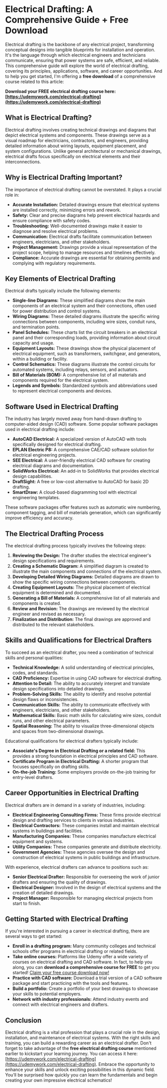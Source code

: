 # Electrical Drafting: A Comprehensive Guide + Free Download

Electrical drafting is the backbone of any electrical project, transforming conceptual designs into tangible blueprints for installation and operation. It's the language through which electrical engineers and technicians communicate, ensuring that power systems are safe, efficient, and reliable. This comprehensive guide will explore the world of electrical drafting, covering its principles, applications, software, and career opportunities. And to help you get started, I'm offering a **free download** of a comprehensive course related to this article:

**Download your FREE electrical drafting course here: [https://udemywork.com/electrical-drafting](https://udemywork.com/electrical-drafting)**

## What is Electrical Drafting?

Electrical drafting involves creating technical drawings and diagrams that depict electrical systems and components. These drawings serve as a visual roadmap for electricians, contractors, and engineers, providing detailed information about wiring layouts, equipment placement, and system configurations. Unlike general architectural or mechanical drawings, electrical drafts focus specifically on electrical elements and their interconnections.

## Why is Electrical Drafting Important?

The importance of electrical drafting cannot be overstated. It plays a crucial role in:

*   **Accurate Installation:** Detailed drawings ensure that electrical systems are installed correctly, minimizing errors and rework.
*   **Safety:** Clear and precise diagrams help prevent electrical hazards and ensure compliance with safety codes.
*   **Troubleshooting:** Well-documented drawings make it easier to diagnose and resolve electrical problems.
*   **Communication:** Electrical drafts facilitate communication between engineers, electricians, and other stakeholders.
*   **Project Management:** Drawings provide a visual representation of the project scope, helping to manage resources and timelines effectively.
*   **Compliance:** Accurate drawings are essential for obtaining permits and complying with regulatory requirements.

## Key Elements of Electrical Drafting

Electrical drafts typically include the following elements:

*   **Single-line Diagrams:** These simplified diagrams show the main components of an electrical system and their connections, often used for power distribution and control systems.
*   **Wiring Diagrams:** These detailed diagrams illustrate the specific wiring connections between components, including wire sizes, conduit runs, and termination points.
*   **Panel Schedules:** These charts list the circuit breakers in an electrical panel and their corresponding loads, providing information about circuit capacity and usage.
*   **Equipment Layouts:** These drawings show the physical placement of electrical equipment, such as transformers, switchgear, and generators, within a building or facility.
*   **Control Schematics:** These diagrams illustrate the control circuits for automated systems, including relays, sensors, and actuators.
*   **Bill of Materials (BOM):** A comprehensive list of all materials and components required for the electrical system.
*   **Legends and Symbols:** Standardized symbols and abbreviations used to represent electrical components and devices.

## Software Used in Electrical Drafting

The industry has largely moved away from hand-drawn drafting to computer-aided design (CAD) software. Some popular software packages used in electrical drafting include:

*   **AutoCAD Electrical:** A specialized version of AutoCAD with tools specifically designed for electrical drafting.
*   **EPLAN Electric P8:** A comprehensive CAE/CAD software solution for electrical engineering projects.
*   **SEE Electrical:** A user-friendly electrical CAD software for creating electrical diagrams and documentation.
*   **SolidWorks Electrical:** An add-in to SolidWorks that provides electrical design capabilities.
*   **DraftSight:** A free or low-cost alternative to AutoCAD for basic 2D drafting.
*   **SmartDraw:** A cloud-based diagramming tool with electrical engineering templates.

These software packages offer features such as automatic wire numbering, component tagging, and bill of materials generation, which can significantly improve efficiency and accuracy.

## The Electrical Drafting Process

The electrical drafting process typically involves the following steps:

1.  **Reviewing the Design:** The drafter studies the electrical engineer's design specifications and requirements.
2.  **Creating a Schematic Diagram:** A simplified diagram is created to illustrate the main components and connections of the electrical system.
3.  **Developing Detailed Wiring Diagrams:** Detailed diagrams are drawn to show the specific wiring connections between components.
4.  **Creating Equipment Layouts:** The physical placement of electrical equipment is determined and documented.
5.  **Generating a Bill of Materials:** A comprehensive list of all materials and components is created.
6.  **Review and Revision:** The drawings are reviewed by the electrical engineer and revised as necessary.
7.  **Finalization and Distribution:** The final drawings are approved and distributed to the relevant stakeholders.

## Skills and Qualifications for Electrical Drafters

To succeed as an electrical drafter, you need a combination of technical skills and personal qualities:

*   **Technical Knowledge:** A solid understanding of electrical principles, codes, and standards.
*   **CAD Proficiency:** Expertise in using CAD software for electrical drafting.
*   **Attention to Detail:** The ability to accurately interpret and translate design specifications into detailed drawings.
*   **Problem-Solving Skills:** The ability to identify and resolve potential design flaws or inconsistencies.
*   **Communication Skills:** The ability to communicate effectively with engineers, electricians, and other stakeholders.
*   **Mathematical Skills:** Basic math skills for calculating wire sizes, conduit runs, and other electrical parameters.
*   **Spatial Reasoning:** The ability to visualize three-dimensional objects and spaces from two-dimensional drawings.

Educational qualifications for electrical drafters typically include:

*   **Associate's Degree in Electrical Drafting or a related field:** This provides a strong foundation in electrical principles and CAD software.
*   **Certificate Program in Electrical Drafting:** A shorter program that focuses specifically on drafting skills.
*   **On-the-job Training:** Some employers provide on-the-job training for entry-level drafters.

## Career Opportunities in Electrical Drafting

Electrical drafters are in demand in a variety of industries, including:

*   **Electrical Engineering Consulting Firms:** These firms provide electrical design and drafting services to clients in various industries.
*   **Electrical Contractors:** These companies install and maintain electrical systems in buildings and facilities.
*   **Manufacturing Companies:** These companies manufacture electrical equipment and systems.
*   **Utility Companies:** These companies generate and distribute electricity.
*   **Government Agencies:** These agencies oversee the design and construction of electrical systems in public buildings and infrastructure.

With experience, electrical drafters can advance to positions such as:

*   **Senior Electrical Drafter:** Responsible for overseeing the work of junior drafters and ensuring the quality of drawings.
*   **Electrical Designer:** Involved in the design of electrical systems and the creation of detailed drawings.
*   **Project Manager:** Responsible for managing electrical projects from start to finish.

## Getting Started with Electrical Drafting

If you're interested in pursuing a career in electrical drafting, there are several ways to get started:

*   **Enroll in a drafting program:** Many community colleges and technical schools offer programs in electrical drafting or related fields.
*   **Take online courses:** Platforms like Udemy offer a wide variety of courses on electrical drafting and CAD software. In fact, to help you along, you can **download a comprehensive course for FREE** to get you started! [Claim your free course download now!](https://udemywork.com/electrical-drafting)
*   **Practice with CAD software:** Download a trial version of a CAD software package and start practicing with the tools and features.
*   **Build a portfolio:** Create a portfolio of your best drawings to showcase your skills to potential employers.
*   **Network with industry professionals:** Attend industry events and connect with electrical engineers and drafters.

## Conclusion

Electrical drafting is a vital profession that plays a crucial role in the design, installation, and maintenance of electrical systems. With the right skills and training, you can build a rewarding career as an electrical drafter. Don't forget to take advantage of the **free electrical drafting course** mentioned earlier to kickstart your learning journey. You can access it here: [https://udemywork.com/electrical-drafting](https://udemywork.com/electrical-drafting). Embrace the opportunity to enhance your skills and unlock exciting possibilities in this dynamic field. You’ll be surprised how quickly you can learn the fundamentals and begin creating your own impressive electrical schematics!
